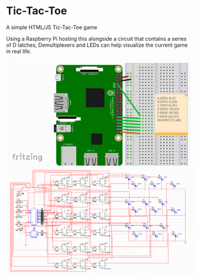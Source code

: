 # Tic-Tac-Toe
A simple HTML/JS Tic-Tac-Toe game

Using a Raspberry Pi hosting this alongside a circuit that contains a series of D latches, Demultiplexers and LEDs can help visualize the current game in real life.

![Circuit Part 1](https://github.com/kgeok/Tic-Tac-Toe/blob/master/circuitp1.png)
![Circuit Part 2](https://github.com/kgeok/Tic-Tac-Toe/blob/master/circuitp2.png)
